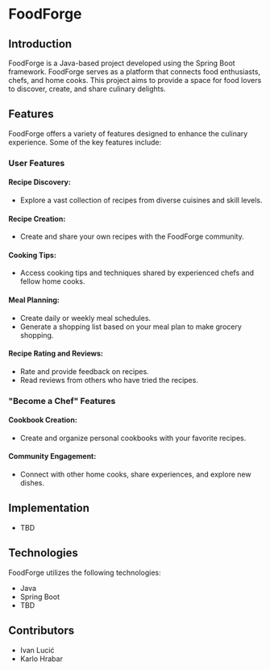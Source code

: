 # FoodForge

## Introduction

FoodForge is a Java-based project developed using the Spring Boot framework. FoodForge serves as a platform that connects food enthusiasts, chefs, and home cooks. This project aims to provide a space for food lovers to discover, create, and share culinary delights.

## Features

FoodForge offers a variety of features designed to enhance the culinary experience. Some of the key features include:

### User Features

#### Recipe Discovery:

- Explore a vast collection of recipes from diverse cuisines and skill levels.

#### Recipe Creation:

- Create and share your own recipes with the FoodForge community.

#### Cooking Tips:

- Access cooking tips and techniques shared by experienced chefs and fellow home cooks.

#### Meal Planning:

- Create daily or weekly meal schedules.
- Generate a shopping list based on your meal plan to make grocery shopping.

#### Recipe Rating and Reviews:

- Rate and provide feedback on recipes.
- Read reviews from others who have tried the recipes.

### "Become a Chef" Features

#### Cookbook Creation:

- Create and organize personal cookbooks with your favorite recipes.

#### Community Engagement:

- Connect with other home cooks, share experiences, and explore new dishes.

## Implementation

- TBD

## Technologies

FoodForge utilizes the following technologies:

- Java
- Spring Boot
- TBD

## Contributors

- Ivan Lucić
- Karlo Hrabar
